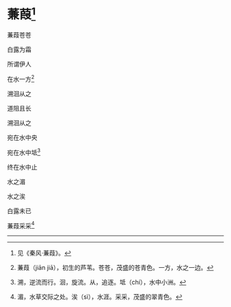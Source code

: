    

# 蒹葭[^1]

蒹葭苍苍

白露为霜

所谓伊人

在水一方[^2]

溯洄从之

道阻且长

溯洄从之

宛在水中央

宛在水中坻[^3]

终在水中止

水之湄

水之涘

白露未已

蒹葭采采[^4]

* * *

[^1]: 见《秦风·蒹葭》。
[^2]: 蒹葭（jiān jiā），初生的芦苇。苍苍，茂盛的苍青色。一方，水之一边。
[^3]: 溯，逆流而行。洄，旋流。从，追逐。坻（chí），水中小洲。
[^4]: 湄，水草交际之处。涘（sì），水涯。采采，茂盛的翠青色。